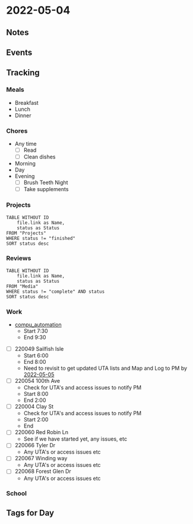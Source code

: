 # 2022-05-04
## Notes

## Events

## Tracking
### Meals
- Breakfast
- Lunch
- Dinner

### Chores
- Any time
	- [ ] Read
	- [ ] Clean dishes
- Morning
- Day
- Evening
	- [ ] Brush Teeth Night
	- [ ] Take supplements

### Projects
```dataview
TABLE WITHOUT ID
	file.link as Name,
	status as Status
FROM "Projects"
WHERE status != "finished"
SORT status desc
```

### Reviews
```dataview
TABLE WITHOUT ID
	file.link as Name,
	status as Status
FROM "Media"
WHERE status != "complete" AND status
SORT status desc
```

### Work
- [compu_automation](../Projects/compu_automation.md)
	- Start 7:30
	- End 9:30

- [ ] 220049 Sailfish Isle
	- Start 6:00
	- End 8:00
	- Need to revisit to get updated UTA lists and Map and Log to PM by [2022-05-05](2022-05-05)
- [ ] 220054 100th Ave
	- Check for UTA's and access issues to notify PM
	- Start 8:00
	- End 2:00
- [ ] 220004 Clay St
	- Check for UTA's and access issues to notify PM
	- Start 2:00
	- End 
- [ ] 220060 Red Robin Ln
	- See if we have started yet, any issues, etc
- [ ] 220066 Tyler Dr
	- Any UTA's or access issues etc
- [ ] 220067 Winding way
	- Any UTA's or access issues etc
- [ ] 220068 Forest Glen Dr
	- Any UTA's or access issues etc

### School

## Tags for Day